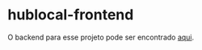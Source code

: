 # hublocal-frontend

O backend para esse projeto pode ser encontrado [aqui](https://github.com/cpcm94/hublocal-backend).
